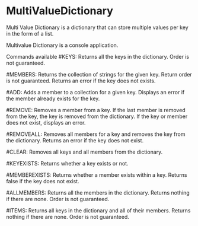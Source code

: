 # MultiValueDictionary

Multi Value Dictionary is a dictionary that can store multiple values per key in the form of a list.

Multivalue Dictionary is a console application.

Commands available 
#KEYS: Returns all the keys in the dictionary. Order is not guaranteed.

#MEMBERS: Returns the collection of strings for the given key. Return order is not guaranteed. Returns an error if the key does not exists.

#ADD: Adds a member to a collection for a given key. Displays an error if the member already exists for the key.

#REMOVE: Removes a member from a key. If the last member is removed from the key, the key is removed from the dictionary. If the key or member does not exist, displays an error.

#REMOVEALL: Removes all members for a key and removes the key from the dictionary. Returns an error if the key does not exist.

#CLEAR: Removes all keys and all members from the dictionary.

#KEYEXISTS: Returns whether a key exists or not.

#MEMBEREXISTS: Returns whether a member exists within a key. Returns false if the key does not exist.

#ALLMEMBERS: Returns all the members in the dictionary. Returns nothing if there are none. Order is not guaranteed.

#ITEMS: Returns all keys in the dictionary and all of their members. Returns nothing if there are none. Order is not guaranteed.


